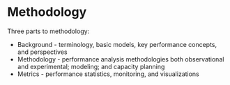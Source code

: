 # Methodology

Three parts to methodology:  

* Background - terminology, basic models, key performance concepts, and perspectives
* Methodology - performance analysis methodologies both observational and experimental; modeling; and capacity planning
* Metrics - performance statistics, monitoring, and visualizations


